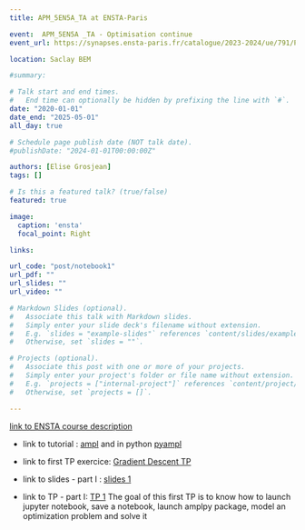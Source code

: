 ```yaml
---
title: APM_5EN5A_TA at ENSTA-Paris 

event:  APM_5EN5A _TA - Optimisation continue
event_url: https://synapses.ensta-paris.fr/catalogue/2023-2024/ue/791/PGE305-A-optimisation-continue

location: Saclay BEM

#summary: 

# Talk start and end times.
#   End time can optionally be hidden by prefixing the line with `#`.
date: "2020-01-01"
date_end: "2025-05-01"
all_day: true

# Schedule page publish date (NOT talk date).
#publishDate: "2024-01-01T00:00:00Z"

authors: [Elise Grosjean]
tags: []

# Is this a featured talk? (true/false)
featured: true

image:
  caption: 'ensta'
  focal_point: Right

links:

url_code: "post/notebook1"
url_pdf: ""
url_slides: ""
url_video: ""

# Markdown Slides (optional).
#   Associate this talk with Markdown slides.
#   Simply enter your slide deck's filename without extension.
#   E.g. `slides = "example-slides"` references `content/slides/example-slides.md`.
#   Otherwise, set `slides = ""`.

# Projects (optional).
#   Associate this post with one or more of your projects.
#   Simply enter your project's folder or file name without extension.
#   E.g. `projects = ["internal-project"]` references `content/project/deep-learning/index.md`.
#   Otherwise, set `projects = []`.

---
```


[link to ENSTA course description](https://synapses.ensta-paris.fr/catalogue/2023-2024/ue/791/PGE305-A-optimisation-continue)


- link to tutorial :
[ampl](ampl_tutorial.pdf)
and in python
[pyampl](/post/notebook1)

- link to first TP exercice: [Gradient Descent TP](Gradient_descent-Copy1.ipynb)

- link to slides - part I : [slides 1](Slide1.pdf)

- link to TP - part I: [TP 1](TP1.pdf)
The goal of this first TP is to know how to launch jupyter notebook, save a notebook, launch amplpy package, model an optimization problem and solve it

